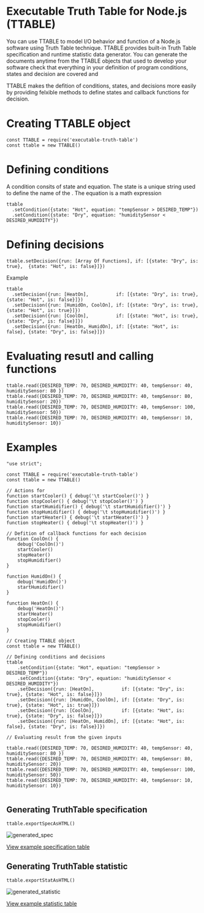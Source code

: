 # Executable Truth Table for Node.js (TTABLE)

You can use TTABLE to model I/O behavior and function of a Node.js software using Truth Table technique. TTABLE provides built-in Truth Table specification and runtime statistic data generator. You can generate the documents anytime from the TTABLE objects that used to develop your software  check that everything in your definition of program conditions, states and decision are covered and

TTABLE makes the defition of conditions, states, and decisions more easily by providing felxible methods to define states and callback functions for decision.


# Creating TTABLE object

```
const TTABLE = require('executable-truth-table')
const ttable = new TTABLE()

```

# Defining conditions

A condition consits of state and equation. The state is a unique string used to define the name of the . The equation is a math expression

```
ttable
  .setCondition({state: "Hot", equation: "tempSensor > DESIRED_TEMP"})
  .setCondition({state: "Dry", equation: "humiditySensor < DESIRED_HUMIDITY"})
```

# Defining decisions

```
ttable.setDecision({run: [Array Of Functions], if: [{state: "Dry", is: true},  {state: "Hot", is: false}]})
```

Example
```
ttable
  .setDecision({run: [HeatOn],          if: [{state: "Dry", is: true},  {state: "Hot", is: false}]})
  .setDecision({run: [HumidOn, CoolOn], if: [{state: "Dry", is: true},  {state: "Hot", is: true}]})
  .setDecision({run: [CoolOn],          if: [{state: "Hot", is: true},  {state: "Dry", is: false}]})
  .setDecision({run: [HeatOn, HumidOn], if: [{state: "Hot", is: false}, {state: "Dry", is: false}]})
```

# Evaluating resutl and calling functions


```
ttable.read({DESIRED_TEMP: 70, DESIRED_HUMIDITY: 40, tempSensor: 40, humiditySensor: 80 })
ttable.read({DESIRED_TEMP: 70, DESIRED_HUMIDITY: 40, tempSensor: 80, humiditySensor: 20})
ttable.read({DESIRED_TEMP: 70, DESIRED_HUMIDITY: 40, tempSensor: 100, humiditySensor: 50})
ttable.read({DESIRED_TEMP: 70, DESIRED_HUMIDITY: 40, tempSensor: 10, humiditySensor: 10})
```


# Examples


```
"use strict";

const TTABLE = require('executable-truth-table')
const ttable = new TTABLE()

// Actions for
function startCooler() { debug('\t startCooler()') }
function stopCooler() { debug('\t stopCooler()') }
function startHumidifier() { debug('\t startHumidifier()') }
function stopHumidifier() { debug('\t stopHumidifier()') }
function startHeater() { debug('\t startHeater()') }
function stopHeater() { debug('\t stopHeater()') }

// Defition of callback functions for each decision
function CoolOn() {
    debug('CoolOn()')
    startCooler()
    stopHeater()
    stopHumidifier()
}

function HumidOn() {
    debug('HumidOn()')
    startHumidifier()
}

function HeatOn() {
    debug('HeatOn()')
    startHeater()
    stopCooler()
    stopHumidifier()
}

// Creating TTABLE object
const ttable = new TTABLE()

// Defining conditions and decisions
ttable
    .setCondition({state: "Hot", equation: "tempSensor > DESIRED_TEMP"})
    .setCondition({state: "Dry", equation: "humiditySensor < DESIRED_HUMIDITY"})
    .setDecision({run: [HeatOn],          if: [{state: "Dry", is: true}, {state: "Hot", is: false}]})
    .setDecision({run: [HumidOn, CoolOn], if: [{state: "Dry", is: true}, {state: "Hot", is: true}]})
    .setDecision({run: [CoolOn],          if: [{state: "Hot", is: true}, {state: "Dry", is: false}]})
    .setDecision({run: [HeatOn, HumidOn], if: [{state: "Hot", is: false}, {state: "Dry", is: false}]})

// Evaluating result from the given inputs

ttable.read({DESIRED_TEMP: 70, DESIRED_HUMIDITY: 40, tempSensor: 40, humiditySensor: 80 })
ttable.read({DESIRED_TEMP: 70, DESIRED_HUMIDITY: 40, tempSensor: 80, humiditySensor: 20})
ttable.read({DESIRED_TEMP: 70, DESIRED_HUMIDITY: 40, tempSensor: 100, humiditySensor: 50})
ttable.read({DESIRED_TEMP: 70, DESIRED_HUMIDITY: 40, tempSensor: 10, humiditySensor: 10})


```

## Generating TruthTable specification


```
ttable.exportSpecAsHTML()
```

![generated_spec](https://github.com/vorachet/executable-truth-table-webapp-examples/blob/master/images/generated_spec.png)

[View example specification table](https://htmlpreview.github.io/?https://github.com/vorachet/executable-truth-table/blob/master/examples/climate-controller_spec.html)


## Generating TruthTable statistic

```
ttable.exportStatAsHTML()
```

![generated_statistic](https://github.com/vorachet/executable-truth-table-webapp-examples/blob/master/images/generated_statistic.png)

[View example statistic table](https://htmlpreview.github.io/?https://github.com/vorachet/executable-truth-table/blob/master/examples/climate-controller_statistics.html)